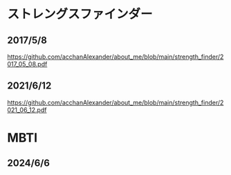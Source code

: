 # ストレングスファインダー
## 2017/5/8
https://github.com/acchanAlexander/about_me/blob/main/strength_finder/2017_05_08.pdf
## 2021/6/12
https://github.com/acchanAlexander/about_me/blob/main/strength_finder/2021_06_12.pdf

# MBTI
## 2024/6/6
